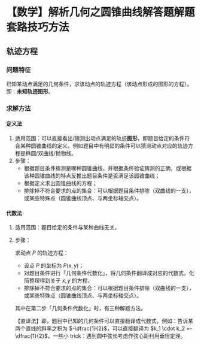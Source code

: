 # 【数学】解析几何之圆锥曲线解答题解题套路技巧方法

## 轨迹方程

### 问题特征

已知某动点满足的几何条件，求该动点的轨迹方程（该动点形成的图形的方程）。即：**未知轨迹图形**。

### 求解方法

#### 定义法

1. 适用范围：可以直接看出/猜测出动点满足的轨迹**图形**，即题目给定的条件符合某种圆锥曲线的定义。例如题目中有明显的条件可以猜测动点对应的轨迹方程是椭圆/双曲线/抛物线。
2. 步骤：
   - 根据题目条件猜测是哪种圆锥曲线，并根据条件验证猜测的正确，或根据该种圆锥曲线的特点反推出题目条件是否满足该圆锥曲线；
   - 根据定义求出圆锥曲线的方程；
   - 排除掉不符合要求的点的集合：可以根据题目条件排除（双曲线的一支），或某些特殊点（圆锥曲线顶点、与两坐标轴交点）。

#### 代数法

1. 适用范围：题目给定的条件与某种曲线无关。

2. 步骤：

   求动点 $P$ 的轨迹方程：

   - 设点 $P$ 的坐标为 $P(x,y)$；
   - 对题目条件进行「几何条件代数化」，将几何条件翻译成对应的代数式，化简整理得到关于 $x,y$ 的方程。
   - 排除掉不符合要求的点的集合：可以根据题目条件排除（双曲线的一支），或某些特殊点（圆锥曲线顶点、与两坐标轴交点）。

   其中在第二步「几何条件代数化」时，有三种解题方法。

   【直译法】即，题目中已知的几何条件可以直接翻译成代数式，例如：告诉某两个直线的斜率之积为 $-\dfrac{1}{2}$，可以直接翻译为 $k_1 \cdot k_2 =-\dfrac{1}{2}$。一些小 trick：遇到圆中弦长考虑作弦心距利用垂径定理。

   